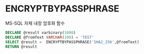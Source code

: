 # ENCRYPTBYPASSPHRASE
MS-SQL 자체 내장 암호화 함수

```sql
DECLARE @result varbinary(1000)
DECLARE @fromText VARCHAR(100) = 'TEST'
SELECT @result =  ENCRYPTBYPASSPHRASE('SHA2_256',@fromText)
RETURN @result
```